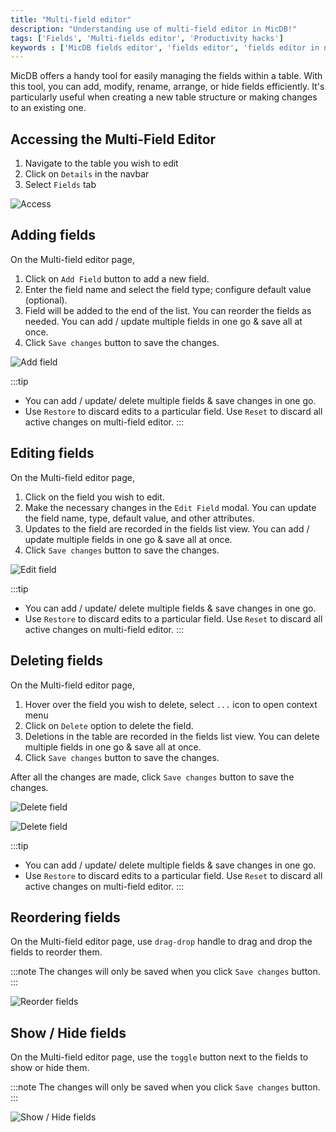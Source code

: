 ```yaml
---
title: "Multi-field editor"
description: "Understanding use of multi-field editor in MicDB!"
tags: ['Fields', 'Multi-fields editor', 'Productivity hacks']
keywords : ['MicDB fields editor', 'fields editor', 'fields editor in nocoDB']
---
```


MicDB offers a handy tool for easily managing the fields within a table. With this tool, you can add, modify, rename, arrange, or hide fields efficiently. It's particularly useful when creating a new table structure or making changes to an existing one.

## Accessing the Multi-Field Editor

1. Navigate to the table you wish to edit
2. Click on `Details` in the navbar
3. Select `Fields` tab
  
![Access](/img/v2/fields/editor/editor-1.png)

## Adding fields

On the Multi-field editor page, 
1. Click on `Add Field` button to add a new field.
2. Enter the field name and select the field type; configure default value (optional).
3. Field will be added to the end of the list. You can reorder the fields as needed. You can add / update multiple fields in one go & save all at once.
4. Click `Save changes` button to save the changes.

![Add field](/img/v2/fields/editor/editor-2.png)

:::tip
- You can add / update/ delete multiple fields & save changes in one go.
- Use `Restore` to discard edits to a particular field. Use `Reset` to discard all active changes on multi-field editor.
:::

## Editing fields

On the Multi-field editor page,
1. Click on the field you wish to edit.
2. Make the necessary changes in the `Edit Field` modal. You can update the field name, type, default value, and other attributes.
3. Updates to the field are recorded in the fields list view. You can add / update multiple fields in one go & save all at once.
4. Click `Save changes` button to save the changes.
  
![Edit field](/img/v2/fields/editor/editor-3.png)

:::tip
- You can add / update/ delete multiple fields & save changes in one go.  
- Use `Restore` to discard edits to a particular field. Use `Reset` to discard all active changes on multi-field editor.
:::

## Deleting fields

On the Multi-field editor page,
1. Hover over the field you wish to delete, select `...` icon to open context menu
2. Click on `Delete` option to delete the field.
3. Deletions in the table are recorded in the fields list view. You can delete multiple fields in one go & save all at once.
4. Click `Save changes` button to save the changes.

After all the changes are made, click `Save changes` button to save the changes.

![Delete field](/img/v2/fields/editor/editor-4.png)

![Delete field](/img/v2/fields/editor/editor-5.png)

:::tip
- You can add / update/ delete multiple fields & save changes in one go.
- Use `Restore` to discard edits to a particular field. Use `Reset` to discard all active changes on multi-field editor.
:::

## Reordering fields

On the Multi-field editor page, use `drag-drop` handle to drag and drop the fields to reorder them.

:::note
The changes will only be saved when you click `Save changes` button.
:::

![Reorder fields](/img/v2/fields/editor/editor-7.png)

## Show / Hide fields

On the Multi-field editor page, use the `toggle` button next to the fields to show or hide them.

:::note
The changes will only be saved when you click `Save changes` button.
:::

![Show / Hide fields](/img/v2/fields/editor/editor-6.png)






